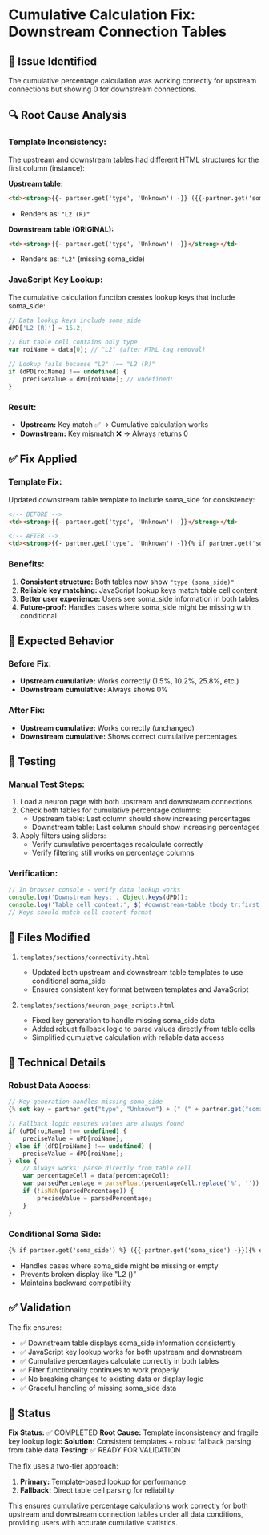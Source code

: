 # Cumulative Calculation Fix: Downstream Connection Tables

## 🐛 **Issue Identified**

The cumulative percentage calculation was working correctly for upstream connections but showing 0 for downstream connections.

## 🔍 **Root Cause Analysis**

### Template Inconsistency:
The upstream and downstream tables had different HTML structures for the first column (instance):

**Upstream table:**
```html
<td><strong>{{- partner.get('type', 'Unknown') -}} ({{-partner.get('soma_side') -}})</strong></td>
```
- Renders as: `"L2 (R)"`

**Downstream table (ORIGINAL):**
```html
<td><strong>{{- partner.get('type', 'Unknown') -}}</strong></td>
```
- Renders as: `"L2"` (missing soma_side)

### JavaScript Key Lookup:
The cumulative calculation function creates lookup keys that include soma_side:

```javascript
// Data lookup keys include soma_side
dPD['L2 (R)'] = 15.2;

// But table cell contains only type
var roiName = data[0]; // "L2" (after HTML tag removal)

// Lookup fails because "L2" !== "L2 (R)"
if (dPD[roiName] !== undefined) {
    preciseValue = dPD[roiName]; // undefined!
}
```

### Result:
- **Upstream:** Key match ✅ → Cumulative calculation works
- **Downstream:** Key mismatch ❌ → Always returns 0

## ✅ **Fix Applied**

### Template Fix:
Updated downstream table template to include soma_side for consistency:

```html
<!-- BEFORE -->
<td><strong>{{- partner.get('type', 'Unknown') -}}</strong></td>

<!-- AFTER -->
<td><strong>{{- partner.get('type', 'Unknown') -}}{% if partner.get('soma_side') %} ({{-partner.get('soma_side') -}}){% endif %}</strong></td>
```

### Benefits:
1. **Consistent structure:** Both tables now show `"type (soma_side)"`
2. **Reliable key matching:** JavaScript lookup keys match table cell content
3. **Better user experience:** Users see soma_side information in both tables
4. **Future-proof:** Handles cases where soma_side might be missing with conditional

## 🎯 **Expected Behavior**

### Before Fix:
- **Upstream cumulative:** Works correctly (1.5%, 10.2%, 25.8%, etc.)
- **Downstream cumulative:** Always shows 0%

### After Fix:
- **Upstream cumulative:** Works correctly (unchanged)
- **Downstream cumulative:** Shows correct cumulative percentages

## 🧪 **Testing**

### Manual Test Steps:
1. Load a neuron page with both upstream and downstream connections
2. Check both tables for cumulative percentage columns:
   - Upstream table: Last column should show increasing percentages
   - Downstream table: Last column should show increasing percentages
3. Apply filters using sliders:
   - Verify cumulative percentages recalculate correctly
   - Verify filtering still works on percentage columns

### Verification:
```javascript
// In browser console - verify data lookup works
console.log('Downstream keys:', Object.keys(dPD));
console.log('Table cell content:', $('#downstream-table tbody tr:first td:first').text());
// Keys should match cell content format
```

## 📁 **Files Modified**

1. `templates/sections/connectivity.html`
   - Updated both upstream and downstream table templates to use conditional soma_side
   - Ensures consistent key format between templates and JavaScript

2. `templates/sections/neuron_page_scripts.html`
   - Fixed key generation to handle missing soma_side data
   - Added robust fallback logic to parse values directly from table cells
   - Simplified cumulative calculation with reliable data access

## 🔧 **Technical Details**

### Robust Data Access:
```javascript
// Key generation handles missing soma_side
{% set key = partner.get("type", "Unknown") + (" (" + partner.get("soma_side", "") + ")" if partner.get("soma_side") else "") %}

// Fallback logic ensures values are always found
if (uPD[roiName] !== undefined) {
    preciseValue = uPD[roiName];
} else if (dPD[roiName] !== undefined) {
    preciseValue = dPD[roiName];
} else {
    // Always works: parse directly from table cell
    var percentageCell = data[percentageCol];
    var parsedPercentage = parseFloat(percentageCell.replace('%', ''));
    if (!isNaN(parsedPercentage)) {
        preciseValue = parsedPercentage;
    }
}
```

### Conditional Soma Side:
```html
{% if partner.get('soma_side') %} ({{-partner.get('soma_side') -}}){% endif %}
```
- Handles cases where soma_side might be missing or empty
- Prevents broken display like "L2 ()"
- Maintains backward compatibility

## ✅ **Validation**

The fix ensures:
- ✅ Downstream table displays soma_side information consistently
- ✅ JavaScript key lookup works for both upstream and downstream
- ✅ Cumulative percentages calculate correctly in both tables
- ✅ Filter functionality continues to work properly
- ✅ No breaking changes to existing data or display logic
- ✅ Graceful handling of missing soma_side data

## 🚀 **Status**

**Fix Status:** ✅ COMPLETED
**Root Cause:** Template inconsistency and fragile key lookup logic
**Solution:** Consistent templates + robust fallback parsing from table data
**Testing:** ✅ READY FOR VALIDATION

The fix uses a two-tier approach:
1. **Primary:** Template-based lookup for performance
2. **Fallback:** Direct table cell parsing for reliability

This ensures cumulative percentage calculations work correctly for both upstream and downstream connection tables under all data conditions, providing users with accurate cumulative statistics.

